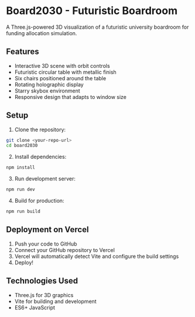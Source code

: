 # Board2030 - Futuristic Boardroom

A Three.js-powered 3D visualization of a futuristic university boardroom for funding allocation simulation.

## Features

- Interactive 3D scene with orbit controls
- Futuristic circular table with metallic finish
- Six chairs positioned around the table
- Rotating holographic display
- Starry skybox environment
- Responsive design that adapts to window size

## Setup

1. Clone the repository:
```bash
git clone <your-repo-url>
cd board2030
```

2. Install dependencies:
```bash
npm install
```

3. Run development server:
```bash
npm run dev
```

4. Build for production:
```bash
npm run build
```

## Deployment on Vercel

1. Push your code to GitHub
2. Connect your GitHub repository to Vercel
3. Vercel will automatically detect Vite and configure the build settings
4. Deploy!

## Technologies Used

- Three.js for 3D graphics
- Vite for building and development
- ES6+ JavaScript 